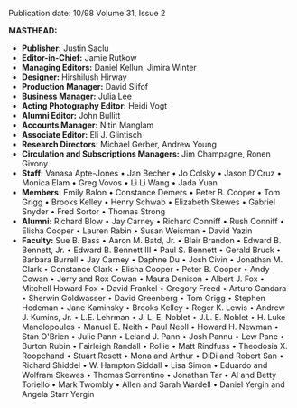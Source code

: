 Publication date: 10/98
Volume 31, Issue 2

**MASTHEAD:**
- **Publisher:** Justin Saclu
- **Editor-in-Chief:** Jamie Rutkow
- **Managing Editors:** Daniel Kellun, Jimira Winter
- **Designer:** Hirshilush Hirway
- **Production Manager:** David Slifof
- **Business Manager:** Julia Lee
- **Acting Photography Editor:** Heidi Vogt
- **Alumni Editor:** John Bullitt
- **Accounts Manager:** Nitin Manglam
- **Associate Editor:** Eli J. Glintisch
- **Research Directors:** Michael Gerber, Andrew Young
- **Circulation and Subscriptions Managers:** Jim Champagne, Ronen Givony
- **Staff:** Vanasa Apte-Jones • Jan Becher • Jo Colsky • Jason D'Cruz • Monica Elam • Greg Vovos • Li Li Wang • Jada Yuan
- **Members:** Emily Balon • Constance Demers • Peter B. Cooper • Tom Grigg • Brooks Kelley • Henry Schwab • Elizabeth Skewes • Gabriel Snyder • Fred Sortor • Thomas Strong
- **Alumni:** Richard Blow • Jay Carney • Richard Conniff • Rush Conniff • Elisha Cooper • Lauren Rabin • Susan Weisman • David Yazin
- **Faculty:** Sue B. Bass • Aaron M. Batd, Jr. • Blair Brandon • Edward B. Bennett, Jr. • Edward B. Bennett III • Paul S. Bennett • Gerald Bruck • Barbara Burrell • Jay Carney • Daphne Du • Josh Civin • Jonathan M. Clark • Constance Clark • Elisha Cooper • Peter B. Cooper • Andy Cowan • Jerry and Rox Cowan • Maura Denison • Albert J. Fox • Mitchell Howard Fox • David Frankel • Gregory Freed • Arturo Gandara • Sherwin Goldwasser • David Greenberg • Tom Grigg • Stephen Hedeman • Jane Kaminsky • Brooks Kelley • Roger K. Lewis • Andrew J. Kumins, Jr. • L.E. Lehrman • J. L. E. Noblet • J.L. E. Noblet • H. Luke Manolopoulos • Manuel E. Neith • Paul Neoll • Howard H. Newman • Stan O'Brien • Julie Pann • Leland J. Pann • Josh Pannu • Lew Pane • Burton Rubin • Fairleigh Randall • Rollie • Matt Rindfuss • Theodosia X. Roopchand • Stuart Rosett • Mona and Arthur • DiDi and Robert San • Richard Shiddel • W. Hampton Siddall • Lisa Simon • Eduardo and Wolfram Skewes • Thomas Sorrentino • Jonathan Tar • Al and Betty Toriello • Mark Twombly • Allen and Sarah Wardell • Daniel Yergin and Angela Starr Yergin

